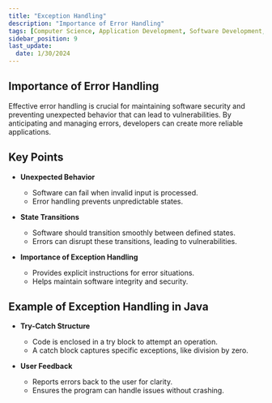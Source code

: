 ```yaml
---
title: "Exception Handling"
description: "Importance of Error Handling"
tags: [Computer Science, Application Development, Software Development, Application Security]
sidebar_position: 9
last_update:
  date: 1/30/2024
---
```



## Importance of Error Handling 

Effective error handling is crucial for maintaining software security and preventing unexpected behavior that can lead to vulnerabilities. By anticipating and managing errors, developers can create more reliable applications.

## Key Points

- **Unexpected Behavior**
  - Software can fail when invalid input is processed.
  - Error handling prevents unpredictable states.
  
- **State Transitions**
  - Software should transition smoothly between defined states.
  - Errors can disrupt these transitions, leading to vulnerabilities.

- **Importance of Exception Handling**
  - Provides explicit instructions for error situations.
  - Helps maintain software integrity and security.

## Example of Exception Handling in Java

- **Try-Catch Structure**
  - Code is enclosed in a try block to attempt an operation.
  - A catch block captures specific exceptions, like division by zero.
  
- **User Feedback**
  - Reports errors back to the user for clarity.
  - Ensures the program can handle issues without crashing.

